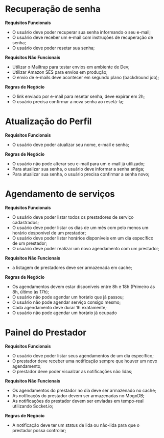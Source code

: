 # Recuperação de senha

**Requisitos Funcionais**

- O usuário deve poder recuperar sua senha informando o seu e-mail;
- O usuário deve receber um e-mail com instruções de recuperação de senha;
- O usuário deve poder resetar sua senha;

**Requisitos Não Funcionais**

- Utilizar o Mailtrap para testar envios em ambiente de Dev;
- Utilizar Amazon SES para envios em produção;
- O envio  de e-mails  deve acontecer em segundo plano (backdround job);

**Regras de Negócio**

- O link  enviado por e-mail para resetar senha, deve expirar em 2h;
- O usuário precisa confirmar a nova senha ao resetá-la;

# Atualização do Perfil

**Requisitos Funcionais**

- O usuário deve poder atualizar seu nome, e-mail e senha;

**Regras de Negócio**

- O usuário não pode  alterar seu e-mail para um e-mail já utilizado;
- Para atualizar sua senha, o usuário deve informar a senha antiga;
- Para atualizar sua senha, o usuário precisa confirmar a senha novo;

# Agendamento de serviços

**Requisitos Funcionais**

- O usuário deve poder listar todos os prestadores de serviço cadastrados;
- O usuário deve poder listar os dias de um mês com pelo menos um horário desponível de um prestador;
- O usuário deve poder listar horários disponíveis em um dia específico de um prestador;
- O usuário deve poder realizar um novo agendamento com um prestador;

**Requisitos Não Funcionais**

- a listagem de prestadores deve ser armazenada em cache;

**Regras de Negócio**

- Os agendamentos devem estar disponíveis entre 8h e 18h (Primeiro às 8h, último às 17h);
- O usuário não pode agendar um horário que já passou;
- O usuário não pode agendar serviço consigo mesmo;
- Cada agendamento deve durar 1h exatamente;
- O usuário não pode agendar um horário já ocupado

# Painel do Prestador

**Requisitos Funcionais**

- O usuário deve poder listar seus agendamentos de um dia  específico;
- O prestador deve receber uma notificação sempre que houver um novo agendamento;
- O prestador deve poder visualzar as notificações não lidas;

**Requisitos Não Funcionais**

- Os agendamentos do prestador no dia deve ser armazenado no cache;
- As notficaçõs do prestador devem ser armazenadas no MogoDB;
- As notificações do prestador devem ser enviadas em tempo-real utilizando Socket.io;

**Regras de Negócio**

- A notificação deve ter um status de lida ou não-lida para que o prestador possa controlar;
